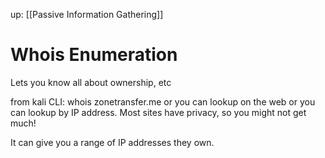 up: [[Passive Information Gathering]]
# Whois Enumeration


Lets you know all about ownership, etc

from kali CLI: whois zonetransfer.me 
or you can lookup on the web
or you can lookup by IP address.  Most sites have privacy, so you might not get much!

It can give you a range of IP addresses they own.